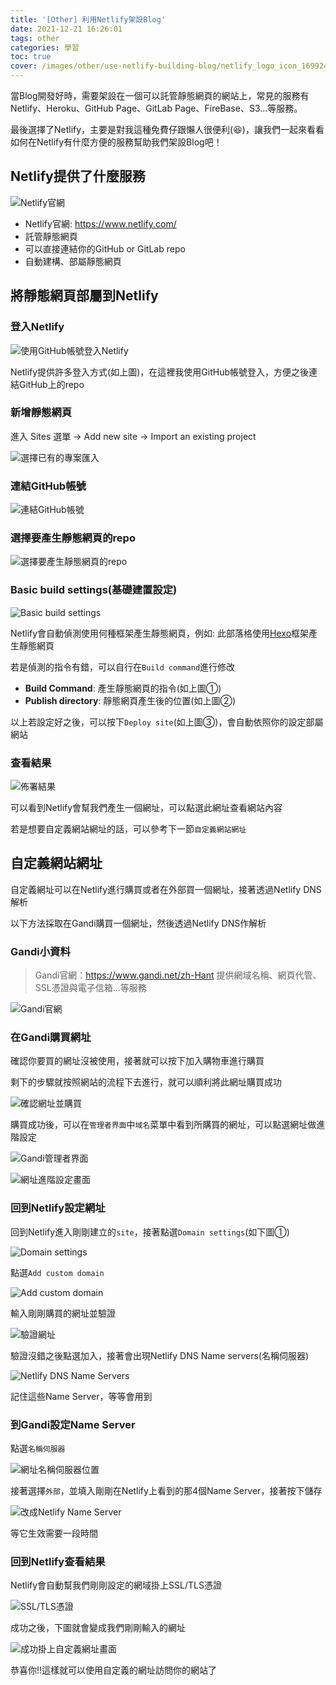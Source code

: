 ```yaml
---
title: '[Other] 利用Netlify架設Blog'
date: 2021-12-21 16:26:01
tags: other
categories: 學習
toc: true
cover: /images/other/use-netlify-building-blog/netlify_logo_icon_169924.png
---
```


當Blog開發好時，需要架設在一個可以託管靜態網頁的網站上，常見的服務有Netlify、Heroku、GitHub Page、GitLab Page、FireBase、S3...等服務。

最後選擇了Netlify，主要是對我這種免費仔跟懶人很便利(:laughing:)，讓我們一起來看看如何在Netlify有什麼方便的服務幫助我們架設Blog吧！

<!-- more -->

## Netlify提供了什麼服務

![Netlify官網](/images/other/use-netlify-building-blog/01_netlify_official_website.png)

+ Netlify官網: <https://www.netlify.com/>
+ 託管靜態網頁
+ 可以直接連結你的GitHub or GitLab repo
+ 自動建構、部屬靜態網頁

## 將靜態網頁部屬到Netlify

### 登入Netlify

![使用GitHub帳號登入Netlify](/images/other/use-netlify-building-blog/02_github_account_login_netlify.png)

Netlify提供許多登入方式(如上圖)，在這裡我使用GitHub帳號登入，方便之後連結GitHub上的repo

### 新增靜態網頁

進入 Sites 選單 &rarr; Add new site &rarr; Import an existing project

![選擇已有的專案匯入](/images/other/use-netlify-building-blog/03_add_new_site.png)

### 連結GitHub帳號

![連結GitHub帳號](/images/other/use-netlify-building-blog/04-connect-github.png)

### 選擇要產生靜態網頁的repo

![選擇要產生靜態網頁的repo](/images/other/use-netlify-building-blog/05-pick-a-repo.png)

### Basic build settings(基礎建置設定)

![Basic build settings](/images/other/use-netlify-building-blog/06-Basic-build-settings.png)

Netlify會自動偵測使用何種框架產生靜態網頁，例如: 此部落格使用[Hexo](https://hexo.io/zh-tw/)框架產生靜態網頁

若是偵測的指令有錯，可以自行在`Build command`進行修改

+ **Build Command**: 產生靜態網頁的指令(如上圖①)
+ **Publish directory**: 靜態網頁產生後的位置(如上圖②)

以上若設定好之後，可以按下`Deploy site`(如上圖③)，會自動依照你的設定部屬網站

### 查看結果

![佈署結果](/images/other/use-netlify-building-blog/07-deploy-complete.png)

可以看到Netlify會幫我們產生一個網址，可以點選此網址查看網站內容

若是想要自定義網站網址的話，可以參考下一節`自定義網站網址`

## 自定義網站網址

自定義網址可以在Netlify進行購買或者在外部買一個網址，接著透過Netlify DNS解析

以下方法採取在Gandi購買一個網址，然後透過Netlify DNS作解析

### Gandi小資料

> Gandi官網：<https://www.gandi.net/zh-Hant>
> 提供網域名稱、網頁代管、SSL憑證與電子信箱...等服務

![Gandi官網](/images/other/use-netlify-building-blog/08-gandi-official-website.png)

### 在Gandi購買網址

確認你要買的網址沒被使用，接著就可以按下加入購物車進行購買

剩下的步驟就按照網站的流程下去進行，就可以順利將此網址購買成功

![確認網址並購買](/images/other/use-netlify-building-blog/09-buy-domain.png)

購買成功後，可以在`管理者界面`中`域名`菜單中看到所購買的網址，可以點選網址做進階設定

![Gandi管理者界面](/images/other/use-netlify-building-blog/10-gandi-admin-console.png)

![網址進階設定畫面](/images/other/use-netlify-building-blog/11-domain-advance-settings.png)

### 回到Netlify設定網址

回到Netlify進入剛剛建立的`site`，接著點選`Domain settings`(如下圖①)

![Domain settings](/images/other/use-netlify-building-blog/12-custom-domain.png)

點選`Add custom domain`

![Add custom domain](/images/other/use-netlify-building-blog/13-add-custom-domain.png)

輸入剛剛購買的網址並驗證

![驗證網址](/images/other/use-netlify-building-blog/14-verify-domain.png)

驗證沒錯之後點選加入，接著會出現Netlify DNS Name servers(名稱伺服器)

![Netlify DNS Name Servers](/images/other/use-netlify-building-blog/15-netlify-dns-name-servers.png)

記住這些Name Server，等等會用到

### 到Gandi設定Name Server

點選`名稱伺服器`

![網址名稱伺服器位置](/images/other/use-netlify-building-blog/16-enter-name-servers.png)

接著選擇`外部`，並填入剛剛在Netlify上看到的那4個Name Server，接著按下儲存

![改成Netlify Name Server](/images/other/use-netlify-building-blog/17-settings-gandi-outside-name-server.png)

等它生效需要一段時間

### 回到Netlify查看結果

Netlify會自動幫我們剛剛設定的網域掛上SSL/TLS憑證

![SSL/TLS憑證](/images/other/use-netlify-building-blog/18-ssl-tls.png)

成功之後，下圖就會變成我們剛剛輸入的網址

![成功掛上自定義網址畫面](/images/other/use-netlify-building-blog/19-finish-custom-domain.png)

恭喜你!!這樣就可以使用自定義的網址訪問你的網站了
